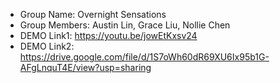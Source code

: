 - Group Name: Overnight Sensations
- Group Members: Austin Lin, Grace Liu, Nollie Chen 
- DEMO Link1: https://youtu.be/jowEtKxsv24
- DEMO Link2: https://drive.google.com/file/d/1S7oWh60dR69XU6Ix95b1G-AFgLnquT4E/view?usp=sharing
